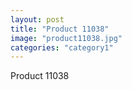 ```yaml
---
layout: post
title: "Product 11038"
image: "product11038.jpg"
categories: "category1"
---
```

Product 11038
